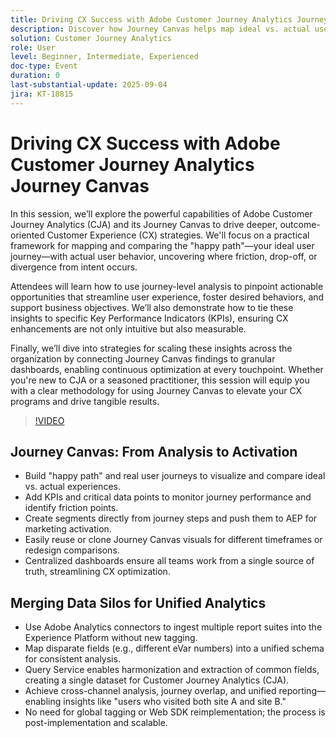 ```yaml
---
title: Driving CX Success with Adobe Customer Journey Analytics Journey Canvas
description: Discover how Journey Canvas helps map ideal vs. actual user paths, uncover friction, and drive measurable CX improvements with Adobe Customer Journey Analytics
solution: Customer Journey Analytics
role: User
level: Beginner, Intermediate, Experienced
doc-type: Event
duration: 0
last-substantial-update: 2025-09-04
jira: KT-18815
---
```


# Driving CX Success with Adobe Customer Journey Analytics Journey Canvas

In this session, we’ll explore the powerful capabilities of Adobe Customer Journey Analytics (CJA) and its Journey Canvas to drive deeper, outcome-oriented Customer Experience (CX) strategies. We'll focus on a practical framework for mapping and comparing the "happy path"—your ideal user journey—with actual user behavior, uncovering where friction, drop-off, or divergence from intent occurs.

Attendees will learn how to use journey-level analysis to pinpoint actionable opportunities that streamline user experience, foster desired behaviors, and support business objectives. We’ll also demonstrate how to tie these insights to specific Key Performance Indicators (KPIs), ensuring CX enhancements are not only intuitive but also measurable.

Finally, we’ll dive into strategies for scaling these insights across the organization by connecting Journey Canvas findings to granular dashboards, enabling continuous optimization at every touchpoint. Whether you're new to CJA or a seasoned practitioner, this session will equip you with a clear methodology for using Journey Canvas to elevate your CX programs and drive tangible results.

>[!VIDEO](https://video.tv.adobe.com/v/3471112/?learn=on&enablevpops)

## Journey Canvas: From Analysis to Activation

* Build "happy path" and real user journeys to visualize and compare ideal vs. actual experiences.
* Add KPIs and critical data points to monitor journey performance and identify friction points.
* Create segments directly from journey steps and push them to AEP for marketing activation.
* Easily reuse or clone Journey Canvas visuals for different timeframes or redesign comparisons.
* Centralized dashboards ensure all teams work from a single source of truth, streamlining CX optimization.
 
## Merging Data Silos for Unified Analytics

* Use Adobe Analytics connectors to ingest multiple report suites into the Experience Platform without new tagging.
* Map disparate fields (e.g., different eVar numbers) into a unified schema for consistent analysis.
* Query Service enables harmonization and extraction of common fields, creating a single dataset for Customer Journey Analytics (CJA).
* Achieve cross-channel analysis, journey overlap, and unified reporting—enabling insights like "users who visited both site A and site B."
* No need for global tagging or Web SDK reimplementation; the process is post-implementation and scalable.